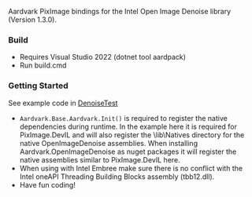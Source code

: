 Aardvark PixImage bindings for the Intel Open Image Denoise library (Version 1.3.0).

### Build
- Requires Visual Studio 2022 (dotnet tool aardpack)
- Run build.cmd

### Getting Started
See example code in [DenoiseTest](https://github.com/aardvark-community/Aardvark.OpenImageDenoise/tree/master/src/DenoiseTest)

* `Aardvark.Base.Aardvark.Init()` is required to register the native dependencies during runtime. In the example here it is required for PixImage.DevIL and will also register the \lib\Natives directory for the native OpenImageDenoise assemblies. When installing Aardvark.OpenImageDenoise as nuget packages it will register the native assemblies similar to PixImage.DevIL here.
* When using with Intel Embree make sure there is no conflict with the Intel oneAPI Threading Building Blocks assembly (tbb12.dll).
* Have fun coding!